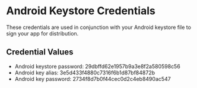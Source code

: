 # Android Keystore Credentials

These credentials are used in conjunction with your Android keystore file to sign your app for distribution. 

## Credential Values

- Android keystore password: 29dbffd62e1957b9a3e8f2a580598c56
- Android key alias: 3e5d433f4880c7316f6b1d87bf84872b
- Android key password: 2734f8d7b0f44cec0d2c4eb8490ac547
      